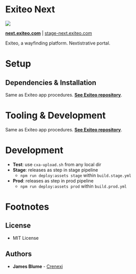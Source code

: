 # Exiteo Next

![][urlCrenexiFav]

**[next.exiteo.com][urlNextProd]** | [stage-next.exiteo.com][urlNextStage]

Exiteo, a wayfinding platform. Nextistrative portal.

# Setup

## Dependencies & Installation

Same as Exiteo app procedures. **[See Exiteo repository][urlExiteoRepo]**.

# Tooling & Development

Same as Exiteo app procedures. **[See Exiteo repository][urlExiteoRepo]**.

# Development

- **Test**: use `cxa-upload.sh` from any local dir
- **Stage**: releases as step in stage pipeline
  - `npm run deploy:assets stage` within `build.stage.yml`
- **Prod**: releases as step in prod pipeline
  - `npm run deploy:assets prod` within `build.prod.yml`

# Footnotes

## License

- MIT License

## Authors

* **James Blume** - [Crenexi](https://github.com/crenexi)

[urlExiteoRepo]: https://github.com/crenexi/exiteo
[urlNextProd]: https://next.exiteo.com
[urlNextStage]: https://stage-next.exiteo.com
[urlCrenexiFav]: https://www.crenexi.com/assets/brand/fav_48x48.png

